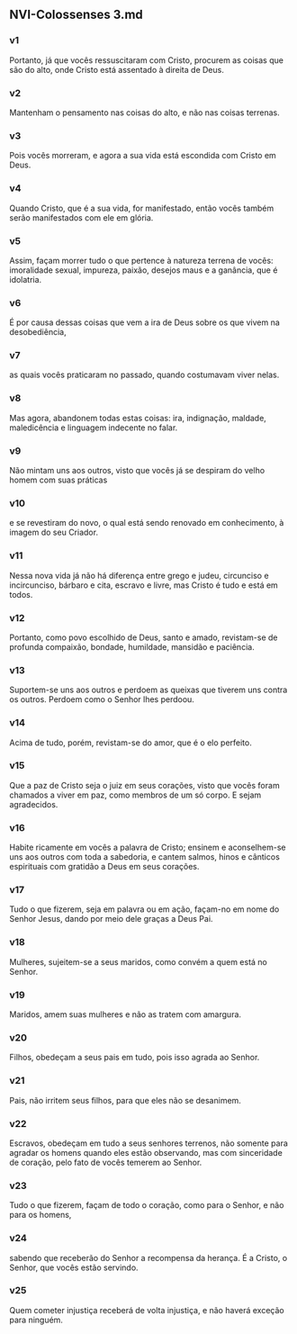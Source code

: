## NVI-Colossenses 3.md
### v1
 Portanto, já que vocês ressuscitaram com Cristo, procurem as coisas que são do alto, onde Cristo está assentado à direita de Deus.
### v2
 Mantenham o pensamento nas coisas do alto, e não nas coisas terrenas.
### v3
 Pois vocês morreram, e agora a sua vida está escondida com Cristo em Deus.
### v4
 Quando Cristo, que é a sua vida, for manifestado, então vocês também serão manifestados com ele em glória.
### v5
 Assim, façam morrer tudo o que pertence à natureza terrena de vocês: imoralidade sexual, impureza, paixão, desejos maus e a ganância, que é idolatria.
### v6
 É por causa dessas coisas que vem a ira de Deus sobre os que vivem na desobediência,
### v7
 as quais vocês praticaram no passado, quando costumavam viver nelas.
### v8
 Mas agora, abandonem todas estas coisas: ira, indignação, maldade, maledicência e linguagem indecente no falar.
### v9
 Não mintam uns aos outros, visto que vocês já se despiram do velho homem com suas práticas
### v10
 e se revestiram do novo, o qual está sendo renovado em conhecimento, à imagem do seu Criador.
### v11
 Nessa nova vida já não há diferença entre grego e judeu, circunciso e incircunciso, bárbaro e cita, escravo e livre, mas Cristo é tudo e está em todos.
### v12
 Portanto, como povo escolhido de Deus, santo e amado, revistam-se de profunda compaixão, bondade, humildade, mansidão e paciência.
### v13
 Suportem-se uns aos outros e perdoem as queixas que tiverem uns contra os outros. Perdoem como o Senhor lhes perdoou.
### v14
 Acima de tudo, porém, revistam-se do amor, que é o elo perfeito.
### v15
 Que a paz de Cristo seja o juiz em seus corações, visto que vocês foram chamados a viver em paz, como membros de um só corpo. E sejam agradecidos.
### v16
 Habite ricamente em vocês a palavra de Cristo; ensinem e aconselhem-se uns aos outros com toda a sabedoria, e cantem salmos, hinos e cânticos espirituais com gratidão a Deus em seus corações.
### v17
 Tudo o que fizerem, seja em palavra ou em ação, façam-no em nome do Senhor Jesus, dando por meio dele graças a Deus Pai.
### v18
 Mulheres, sujeitem-se a seus maridos, como convém a quem está no Senhor.
### v19
 Maridos, amem suas mulheres e não as tratem com amargura.
### v20
 Filhos, obedeçam a seus pais em tudo, pois isso agrada ao Senhor.
### v21
 Pais, não irritem seus filhos, para que eles não se desanimem.
### v22
 Escravos, obedeçam em tudo a seus senhores terrenos, não somente para agradar os homens quando eles estão observando, mas com sinceridade de coração, pelo fato de vocês temerem ao Senhor.
### v23
 Tudo o que fizerem, façam de todo o coração, como para o Senhor, e não para os homens,
### v24
 sabendo que receberão do Senhor a recompensa da herança. É a Cristo, o Senhor, que vocês estão servindo.
### v25
 Quem cometer injustiça receberá de volta injustiça, e não haverá exceção para ninguém.
